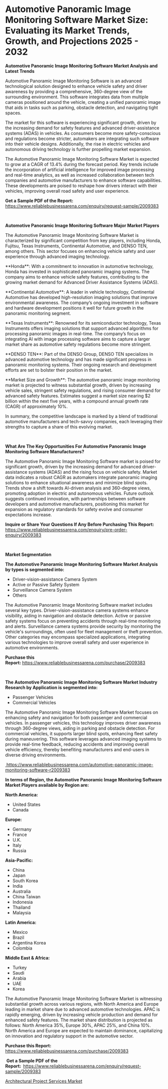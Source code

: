 <p><h1>Automotive Panoramic Image Monitoring Software Market Size: Evaluating its Market Trends, Growth, and Projections 2025 - 2032</h1></p><p><strong>Automotive Panoramic Image Monitoring Software Market Analysis and Latest Trends</strong></p>
<p><p>Automotive Panoramic Image Monitoring Software is an advanced technological solution designed to enhance vehicle safety and driver awareness by providing a comprehensive, 360-degree view of the surrounding environment. This software integrates data from multiple cameras positioned around the vehicle, creating a unified panoramic image that aids in tasks such as parking, obstacle detection, and navigating tight spaces. </p><p>The market for this software is experiencing significant growth, driven by the increasing demand for safety features and advanced driver-assistance systems (ADAS) in vehicles. As consumers become more safety-conscious and regulations become stricter, automakers are integrating such software into their vehicle designs. Additionally, the rise in electric vehicles and autonomous driving technology is further propelling market expansion.</p><p>The Automotive Panoramic Image Monitoring Software Market is expected to grow at a CAGR of 13.4% during the forecast period. Key trends include the incorporation of artificial intelligence for improved image processing and real-time analytics, as well as increased collaboration between tech companies and automotive manufacturers to enhance software capabilities. These developments are poised to reshape how drivers interact with their vehicles, improving overall road safety and user experience.</p></p>
<p><strong>Get a Sample PDF of the Report:&nbsp;</strong> <a href="https://www.reliablebusinessarena.com/enquiry/request-sample/2009383?utm_campaign=2221&utm_medium=2&utm_source=Github&utm_content=ia&utm_term=11032025&utm_id=automotive-panoramic-image-monitoring-software">https://www.reliablebusinessarena.com/enquiry/request-sample/2009383</a></p>
<p>&nbsp;</p>
<p><strong>Automotive Panoramic Image Monitoring Software Major Market Players</strong></p>
<p><p>The Automotive Panoramic Image Monitoring Software Market is characterized by significant competition from key players, including Honda, Fujitsu, Texas Instruments, Continental Automotive, and DENSO TEN, among others. This sector focuses on enhancing vehicle safety and user experience through advanced imaging technology.</p><p>**Honda**: With a commitment to innovation in automotive technology, Honda has invested in sophisticated panoramic imaging systems. The company aims to enhance vehicle safety features, contributing to the growing market demand for Advanced Driver Assistance Systems (ADAS).</p><p>**Continental Automotive**: A leader in vehicle technology, Continental Automotive has developed high-resolution imaging solutions that improve environmental awareness. The company’s ongoing investment in software and hardware development positions it well for future growth in the panoramic monitoring segment.</p><p>**Texas Instruments**: Renowned for its semiconductor technology, Texas Instruments offers imaging solutions that support advanced algorithms for processing panoramic images in real-time. The company’s focus on integrating AI with image processing software aims to capture a larger market share as automotive safety regulations become more stringent.</p><p>**DENSO TEN**: Part of the DENSO Group, DENSO TEN specializes in advanced automotive technology and has made significant progress in panoramic monitoring systems. Their ongoing research and development efforts are set to bolster their position in the market.</p><p>**Market Size and Growth**: The automotive panoramic image monitoring market is projected to witness substantial growth, driven by increasing vehicle sales, stringent safety regulations, and rising consumer demand for advanced safety features. Estimates suggest a market size nearing $2 billion within the next five years, with a compound annual growth rate (CAGR) of approximately 10%. </p><p>In summary, the competitive landscape is marked by a blend of traditional automotive manufacturers and tech-savvy companies, each leveraging their strengths to capture a share of this evolving market.</p></p>
<p>&nbsp;</p>
<p><strong>What Are The Key Opportunities For Automotive Panoramic Image Monitoring Software Manufacturers?</strong></p>
<p><p>The Automotive Panoramic Image Monitoring Software market is poised for significant growth, driven by the increasing demand for advanced driver-assistance systems (ADAS) and the rising focus on vehicle safety. Market data indicates a robust CAGR as automakers integrate panoramic imaging solutions to enhance situational awareness and minimize blind spots. Trends show a shift towards AI-driven analysis and 360-degree views, promoting adoption in electric and autonomous vehicles. Future outlook suggests continued innovation, with partnerships between software developers and automotive manufacturers, positioning this market for expansion as regulatory standards for safety evolve and consumer expectations increase.</p></p>
<p><strong>Inquire or Share Your Questions If Any Before Purchasing This Report:</strong> <a href="https://www.reliablebusinessarena.com/enquiry/pre-order-enquiry/2009383?utm_campaign=2221&utm_medium=2&utm_source=Github&utm_content=ia&utm_term=11032025&utm_id=automotive-panoramic-image-monitoring-software">https://www.reliablebusinessarena.com/enquiry/pre-order-enquiry/2009383</a></p>
<p>&nbsp;</p>
<p><strong>Market Segmentation</strong></p>
<p><strong>The Automotive Panoramic Image Monitoring Software Market Analysis by types is segmented into:</strong></p>
<p><ul><li>Driver-vision-assistance Camera System</li><li>Active or Passive Safety System</li><li>Surveillance Camera System</li><li>Others</li></ul></p>
<p><p>The Automotive Panoramic Image Monitoring Software market includes several key types. Driver-vision-assistance camera systems enhance visibility, aiding in navigation and obstacle detection. Active or passive safety systems focus on preventing accidents through real-time monitoring and alerts. Surveillance camera systems provide security by monitoring the vehicle's surroundings, often used for fleet management or theft prevention. Other categories may encompass specialized applications, integrating various technologies to improve overall safety and user experience in automotive environments.</p></p>
<p><strong>Purchase this Report:&nbsp;</strong><a href="https://www.reliablebusinessarena.com/purchase/2009383?utm_campaign=2221&utm_medium=2&utm_source=Github&utm_content=ia&utm_term=11032025&utm_id=automotive-panoramic-image-monitoring-software">https://www.reliablebusinessarena.com/purchase/2009383</a></p>
<p>&nbsp;</p>
<p><strong>The Automotive Panoramic Image Monitoring Software Market Industry Research by Application is segmented into:</strong></p>
<p><ul><li>Passenger Vehicles</li><li>Commercial Vehicles</li></ul></p>
<p><p>The Automotive Panoramic Image Monitoring Software Market focuses on enhancing safety and navigation for both passenger and commercial vehicles. In passenger vehicles, this technology improves driver awareness through 360-degree views, aiding in parking and obstacle detection. For commercial vehicles, it supports larger blind spots, enhancing fleet safety during maneuvering. This software leverages advanced imaging systems to provide real-time feedback, reducing accidents and improving overall vehicle efficiency, thereby benefiting manufacturers and end-users in diverse driving environments.</p></p>
<p><a href="https://www.reliablebusinessarena.com/automotive-panoramic-image-monitoring-software-r2009383?utm_campaign=2221&utm_medium=2&utm_source=Github&utm_content=ia&utm_term=11032025&utm_id=automotive-panoramic-image-monitoring-software">&nbsp;https://www.reliablebusinessarena.com/automotive-panoramic-image-monitoring-software-r2009383</a></p>
<p><strong>In terms of Region, the Automotive Panoramic Image Monitoring Software Market Players available by Region are:</strong></p>
<p>
    <p> <strong> North America: </strong>
        <ul>
            <li>United States</li>
            <li>Canada</li>
        </ul>
        </p> 
    <p> <strong> Europe: </strong>
        <ul>
            <li>Germany</li>
            <li>France</li>
            <li>U.K.</li>
            <li>Italy</li>
            <li>Russia</li>
        </ul>
        </p> 
    <p> <strong> Asia-Pacific: </strong>
        <ul>
            <li>China</li>
            <li>Japan</li>
            <li>South Korea</li>
            <li>India</li>
            <li>Australia</li>
            <li>China Taiwan</li>
            <li>Indonesia</li>
            <li>Thailand</li>
            <li>Malaysia</li>
        </ul>
        </p> 
    <p> <strong> Latin America: </strong>
        <ul>
            <li>Mexico</li>
            <li>Brazil</li>
            <li>Argentina Korea</li>
            <li>Colombia</li>
        </ul>
        </p> 
    <p> <strong> Middle East & Africa: </strong>
        <ul>
            <li>Turkey</li>
            <li>Saudi</li>
            <li>Arabia</li>
            <li>UAE</li>
            <li>Korea</li>
        </ul>
    </p>
    </p>
<p><p>The Automotive Panoramic Image Monitoring Software Market is witnessing substantial growth across various regions, with North America and Europe leading in market share due to advanced automotive technologies. APAC is rapidly emerging, driven by increasing vehicle production and demand for enhanced safety features. The market share distribution is projected as follows: North America 35%, Europe 30%, APAC 25%, and China 10%. North America and Europe are expected to maintain dominance, capitalizing on innovation and regulatory support in the automotive sector.</p></p>
<p><strong>Purchase this Report: </strong><a href="https://www.reliablebusinessarena.com/purchase/2009383?utm_campaign=2221&utm_medium=2&utm_source=Github&utm_content=ia&utm_term=11032025&utm_id=automotive-panoramic-image-monitoring-software">https://www.reliablebusinessarena.com/purchase/2009383</a></p>
<p>&nbsp;<strong>Get a Sample PDF of the Report:&nbsp;&nbsp;</strong><a href="https://www.reliablebusinessarena.com/enquiry/request-sample/2009383?utm_campaign=2221&utm_medium=2&utm_source=Github&utm_content=ia&utm_term=11032025&utm_id=automotive-panoramic-image-monitoring-software">https://www.reliablebusinessarena.com/enquiry/request-sample/2009383</a></p>
<p><strong></strong></p>
<p><p><a href="https://github.com/joubehobock75/Market-Research-Report-List-1/blob/main/architectural-project-services-market.md?utm_campaign=2221&utm_medium=2&utm_source=Github&utm_content=ia&utm_term=11032025&utm_id=automotive-panoramic-image-monitoring-software">Architectural Project Services Market</a></p></p>